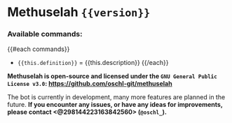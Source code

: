 # Methuselah `{{version}}`
### Available commands:
{{#each commands}}
- `{{this.definition}}` = {{this.description}}
{{/each}}

**Methuselah is open-source and licensed under the `GNU General Public License v3.0`: https://github.com/oschl-git/methuselah**

The bot is currently in development, many more features are planned in the future. **If you encounter any issues, or have any ideas for improvements, please contact <@298144223163842560> (`@oschl_`).**